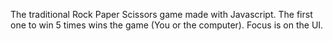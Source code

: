 The traditional Rock Paper Scissors game made with Javascript. The first one to win 5 times wins the game (You or the computer).
Focus is on the UI.

